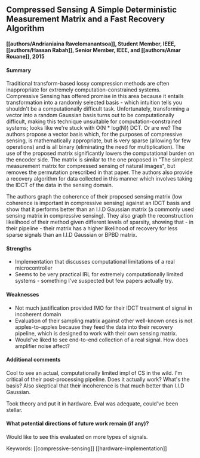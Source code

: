## Compressed Sensing A Simple Deterministic Measurement Matrix and a Fast Recovery Algorithm

#### [[authors/Andrianiaina Ravelomanantsoa]], Student Member, IEEE, [[authors/Hassan Rabah]], Senior Member, IEEE, and [[authors/Amar Rouane]], 2015

#### Summary
Traditional transform-based lossy compression methods are often inappropriate for extremely computation-constrained systems. Compressive Sensing has offered promise in this area because it entails transformation into a randomly selected basis - which intuition tells you shouldn't be a computationally difficult task. Unfortunately, transforming a vector into a random Gaussian basis turns out to be computationally difficult, making this technique unsuitable for computation-constrained systems; looks like we're stuck with O(N * log(N)) DCT. Or are we? The authors propose a vector basis which, for the purposes of compressive sensing, is mathematically appropriate, but is very sparse (allowing for few operations) and is all binary (eliminating the need for multiplication). The use of the proposed matrix significantly lowers the computational burden on the encoder side. The matrix is similar to the one proposed in "The simplest measurement matrix for compressed sensing of natural images", but removes the permutation prescribed in that paper. The authors also provide a recovery algorithm for data collected in this manner which involves taking the IDCT of the data in the sensing domain.

The authors graph the coherence of their proposed sensing matrix (low coherence is important in compressive sensing) against an IDCT basis and show that it performs better than an I.I.D Gaussian matrix (a commonly used sensing matrix in compressive sensing). They also graph the reconstruction likelihood of their method given different levels of sparsity, showing that - in their pipeline - their matrix has a higher likelihood of recovery for less sparse signals than an I.I.D Gaussian or BPBD matrix.

#### Strengths
 * Implementation that discusses computational limitations of a real microcontroller
 * Seems to be very practical IRL for extremely computationally limited systems - something I've suspected but few papers actually try.

#### Weaknesses
 * Not much justification provided IMO for their IDCT treatment of signal in incoherent domain
 * Evaluation of their sampling matrix against other well-known ones is not apples-to-apples because they feed the data into their recovery pipeline, which is designed to work with their own sensing matrix.
 * Would've liked to see end-to-end collection of a real signal. How does amplifier noise affect?

#### Additional comments
Cool to see an actual, computationally limited impl of CS in the wild. I'm critical of their post-processing pipeline. Does it actually work? What's the basis? Also skeptical that their incoherence is that much better than I.I.D Gaussian.

Took theory and put it in hardware. Eval was adequate, could've been stellar.

#### What potential directions of future work remain (if any)?
Would like to see this evaluated on more types of signals.

Keywords: [[compressive-sensing]] [[hardware-implementation]]
